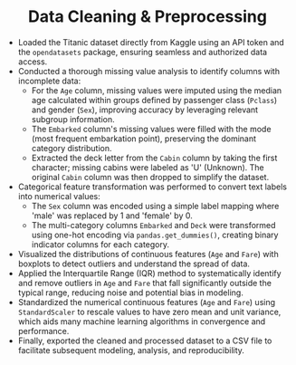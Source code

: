 <div style="text-align: center; margin-bottom: 20px;">
  <h1>Data Cleaning & Preprocessing</h1>
</div>

- Loaded the Titanic dataset directly from Kaggle using an API token and the `opendatasets` package, ensuring seamless and authorized data access.
- Conducted a thorough missing value analysis to identify columns with incomplete data:
  - For the `Age` column, missing values were imputed using the median age calculated within groups defined by passenger class (`Pclass`) and gender (`Sex`), improving accuracy by leveraging relevant subgroup information.
  - The `Embarked` column's missing values were filled with the mode (most frequent embarkation point), preserving the dominant category distribution.
  - Extracted the deck letter from the `Cabin` column by taking the first character; missing cabins were labeled as 'U' (Unknown). The original `Cabin` column was then dropped to simplify the dataset.
- Categorical feature transformation was performed to convert text labels into numerical values:
  - The `Sex` column was encoded using a simple label mapping where 'male' was replaced by 1 and 'female' by 0.
  - The multi-category columns `Embarked` and `Deck` were transformed using one-hot encoding via `pandas.get_dummies()`, creating binary indicator columns for each category.
- Visualized the distributions of continuous features (`Age` and `Fare`) with boxplots to detect outliers and understand the spread of data.
- Applied the Interquartile Range (IQR) method to systematically identify and remove outliers in `Age` and `Fare` that fall significantly outside the typical range, reducing noise and potential bias in modeling.
- Standardized the numerical continuous features (`Age` and `Fare`) using `StandardScaler` to rescale values to have zero mean and unit variance, which aids many machine learning algorithms in convergence and performance.
- Finally, exported the cleaned and processed dataset to a CSV file to facilitate subsequent modeling, analysis, and reproducibility.

